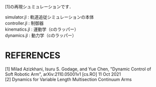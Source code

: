 [1]の再現シュミュレーションです．  

simulator.jl : 軌道追従シミュレーションの本体  
controller.jl : 制御器  
kinematics.jl : 運動学（cのラッパー）  
dynamics.jl : 動力学（cのラッパー）


# REFERENCES
[1] Milad Azizkhani, Isuru S. Godage, and Yue Chen, "Dynamic Control of Soft Robotic Arm", arXiv:2110.05001v1 [cs.RO] 11 Oct 2021  
[2] Dynamics for Variable Length Multisection Continuum Arms  